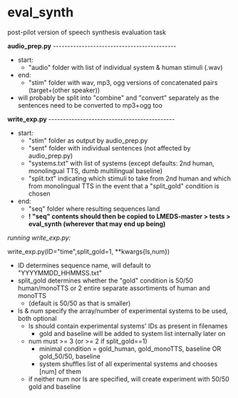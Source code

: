 # eval_synth
post-pilot version of speech synthesis evaluation task

**audio_prep.py** -------------------------------------------
* start:
    - "audio" folder with list of individual system & human stimuli (.wav)
* end: 
    - "stim" folder with wav, mp3, ogg versions of concatenated pairs (target+(other speaker))  
* will probably be split into "combine" and "convert" separately as the sentences need to be converted to mp3+ogg too

**write_exp.py** --------------------------------------------
* start:
    - "stim" folder as output by audio_prep.py
    - "sent" folder with individual sentences (not affected by audio_prep.py)
    - "systems.txt" with list of systems (except defaults: 2nd human, monolingual TTS, dumb multilingual baseline)
    - "split.txt" indicating which stimuli to take from 2nd human and which from monolingual TTS in the event that a "split_gold" condition is chosen
* end:
    - "seq" folder where resulting sequences land
    - **! "seq" contents should then be copied to LMEDS-master > tests > eval_synth (wherever that may end up being)**
      
*running write_exp.py:*

write_exp.py(ID="time",split_gold=1, **kwargs{ls,num})
 
* ID determines sequence name, will default to "YYYYMMDD_HHMMSS.txt"
* split_gold determines whether the "gold" condition is 50/50 human/monoTTS or 2 entire separate assortiments of human and monoTTS
    - (default is 50/50 as that is smaller)
* ls & num specify the array/number of experimental systems to be used, both optional
    - ls should contain experimental systems' IDs as present in filenames
        - gold and baseline will be added to system list internally later on
    - num must >= 3 (or >= 2 if split_gold==1)
        - minimal condition = gold_human, gold_monoTTS, baseline OR gold_50/50, baseline
        - system shuffles list of all experimental systems and chooses [num] of them
    - if neither num nor ls are specified, will create experiment with 50/50 gold and baseline
